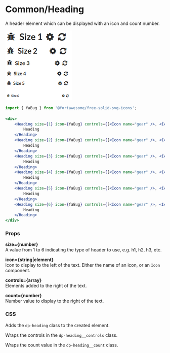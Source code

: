 Common/Heading
==============
A header element which can be displayed with an icon and count number.

![Heading example](../../assets/images/heading-1.png)

```jsx
import { faBug } from '@fortawesome/free-solid-svg-icons';

<div>
    <Heading size={1} icon={faBug} controls={[<Icon name="gear" />, <Icon name="refresh" />]}>
        Heading
    </Heading>
    <Heading size={2} icon={faBug} controls={[<Icon name="gear" />, <Icon name="refresh" />]}>
        Heading
    </Heading>
    <Heading size={3} icon={faBug} controls={[<Icon name="gear" />, <Icon name="refresh" />]}>
        Heading
    </Heading>
    <Heading size={4} icon={faBug} controls={[<Icon name="gear" />, <Icon name="refresh" />]}>
        Heading
    </Heading>
    <Heading size={5} icon={faBug} controls={[<Icon name="gear" />, <Icon name="refresh" />]}>
        Heading
    </Heading>
    <Heading size={6} icon={faBug} controls={[<Icon name="gear" />, <Icon name="refresh" />]}>
        Heading
    </Heading>
</div>
```

### Props

**size={number}**  
A value from 1 to 6 indicating the type of header to use, e.g. h1, h2, h3, etc.

**icon={string|element}**  
Icon to display to the left of the text. Either the name of an icon, or an `Icon` component.

**controls={array}**  
Elements added to the right of the text.

**count={number}**  
Number value to display to the right of the text.

### CSS
Adds the `dp-heading` class to the created element.

Wraps the controls in the `dp-heading__controls` class.

Wraps the count value in the `dp-heading__count` class.
